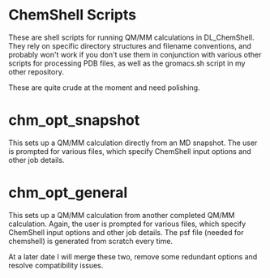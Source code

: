 # ChemShell Scripts
These are shell scripts for running QM/MM calculations in DL_ChemShell. They rely on specific directory structures and filename conventions, and probably won't work if you don't use them in conjunction with various other scripts for processing PDB files, as well as the gromacs.sh script in my other repository. 

These are quite crude at the moment and need polishing. 

# chm_opt_snapshot
This sets up a QM/MM calculation directly from an MD snapshot. The user is prompted for various files, which specify ChemShell input options and other job details. 

# chm_opt_general
This sets up a QM/MM calculation from another completed QM/MM calculation. Again, the user is prompted for various files, which specify ChemShell input options and other job details. The psf file (needed for chemshell) is generated from scratch every time.

At a later date I will merge these two, remove some redundant options and resolve compatibility issues.
